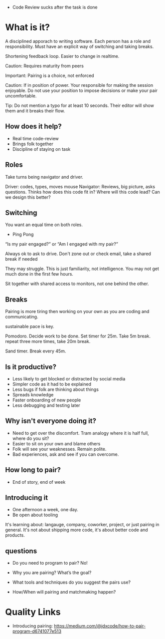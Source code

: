 * Code Review sucks after the task is done

# What is it?

A disciplined apporach to writing software.
Each person has a role and responsibility.
Must have an explicit way of switching and taking breaks.

Shortening feedback loop. Easier to change in realtime.

Caution: Requires maturity from peers

Important: Pairing is a choice, not enforced

Caution: If in position of power. Your responsible for making the session enjoyable. Do not use your position to impose decisions or make your pair uncomfortable.

Tip: Do not mention a typo for at least 10 seconds. Their editor will show them and it breaks their flow.

## How does it help?

* Real time code-review
* Brings folk together
* Discipline of staying on task

## Roles

Take turns being navigator and driver.

Driver: codes, types, moves mouse
Navigator: Reviews, big picture, asks questions. Thinks how does this code fit in? Where will this code lead? Can we design this better?

## Switching

You want an equal time on both roles.

* Ping Pong

“Is my pair engaged?” or “Am I engaged with my pair?”

Always ok to ask to drive. Don't zone out or check email, take a shared break if needed

They may struggle. This is just familiarity, not intelligence. You may not get much done in the first few hours.

Sit together with shared access to monitors, not one behind the other.

## Breaks

Pairing is more tiring then working on your own as you are coding and communicating. 

sustainable pace is key.

Pomodoro. Decide work to be done. Set timer for 25m. Take 5m break. repeat three more times, take 20m break.

Sand timer. Break every 45m.

## Is it productive?

* Less likely to get blocked or distracted by social media
* Simpler code as it had to be explained
* Less bugs if folk are thinking about things
* Spreads knowledge
* Faster onboarding of new people
* Less debugging and testing later

## Why isn't everyone doing it?

* Need to get over the discomfort. Tram analogy where it is half full, where do you sit?
* Easier to sit on your own and blame others
* Folk will see your weaknesses. Remain polite.
* Bad experiences, ask and see if you can overcome.

## How long to pair?

* End of story, end of week

## Introducing it

* One afternoon a week, one day.
* Be open about tooling

It's learning about: langauge, company, coworker, project, or just pairing in general. It's not about shipping more code, it's about better code and products.

## questions

* Do you need to program to pair? No!

* Why you are pairing? What’s the goal?
* What tools and techniques do you suggest the pairs use?
* How/When will pairing and matchmaking happen?

# Quality Links

* Introducing pairing: https://medium.com/@jdxcode/how-to-pair-program-d6741077e513